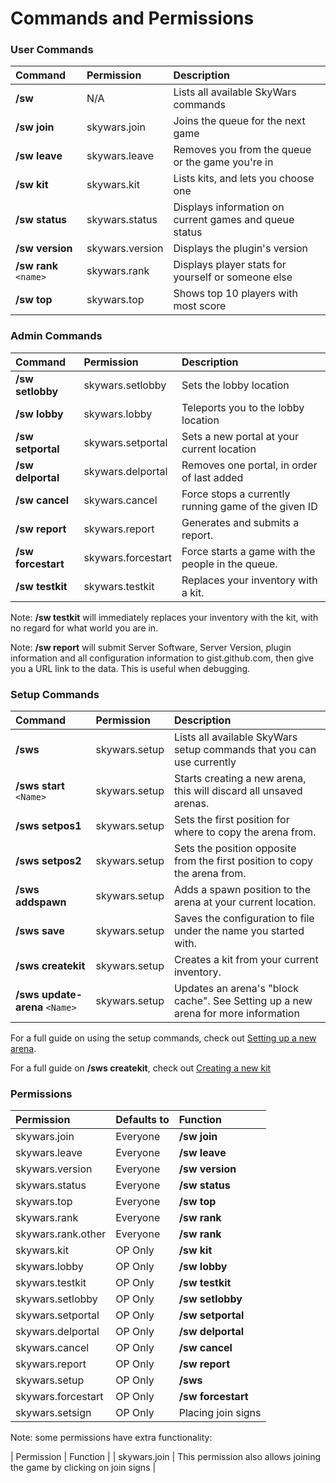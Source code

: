 Commands and Permissions
========================

### User Commands
| Command               | Permission         | Description         |
| :-------------------- | :----------------  | :------------------ |
| **/sw**               | N/A                | Lists all available SkyWars commands |
| **/sw** **join**      | skywars.join       | Joins the queue for the next game |
| **/sw** **leave**     | skywars.leave      | Removes you from the queue or the game you're in |
| **/sw** **kit**       | skywars.kit        | Lists kits, and lets you choose one |
| **/sw** **status**    | skywars.status     | Displays information on current games and queue status |
| **/sw** **version**   | skywars.version    | Displays the plugin's version |
| **/sw** **rank** `<name>` | skywars.rank   | Displays player stats for yourself or someone else |
| **/sw** **top**       | skywars.top        | Shows top 10 players with most score |

### Admin Commands

| Command               | Permission         | Description         |
| :-------------------- | :----------------  | :------------------ |
| **/sw** **setlobby**  | skywars.setlobby   | Sets the lobby location |
| **/sw** **lobby**     | skywars.lobby      | Teleports you to the lobby location |
| **/sw** **setportal** | skywars.setportal  | Sets a new portal at your current location |
| **/sw** **delportal** | skywars.delportal  | Removes one portal, in order of last added |
| **/sw** **cancel**    | skywars.cancel     | Force stops a currently running game of the given ID |
| **/sw** **report**    | skywars.report     | Generates and submits a report. |
| **/sw** **forcestart**| skywars.forcestart | Force starts a game with the people in the queue. |
| **/sw** **testkit**   | skywars.testkit    | Replaces your inventory with a kit. |

Note: **/sw testkit** will immediately replaces your inventory with the kit, with no regard for what world you are in.

Note: **/sw report** will submit Server Software, Server Version, plugin information and all configuration information to gist.github.com, then give you a URL link to the data. This is useful when debugging.

### Setup Commands
| Command               | Permission         | Description         |
| :-------------------- | :----------------  | :------------------ |
| **/sws**              | skywars.setup      | Lists all available SkyWars setup commands that you can use currently |
| **/sws** **start** `<Name>`   | skywars.setup      | Starts creating a new arena, this will discard all unsaved arenas. |
| **/sws** **setpos1**  | skywars.setup      | Sets the first position for where to copy the arena from. |
| **/sws** **setpos2**  | skywars.setup      | Sets the position opposite from the first position to copy the arena from. |
| **/sws** **addspawn** | skywars.setup      | Adds a spawn position to the arena at your current location. |
| **/sws** **save**     | skywars.setup      | Saves the configuration to file under the name you started with. |
| **/sws** **createkit**    | skywars.setup  | Creates a kit from your current inventory. |
| **/sws** **update-arena** `<Name>` | skywars.setup | Updates an arena's "block cache". See Setting up a new arena for more information |

For a full guide on using the setup commands, check out [Setting up a new arena](https://dabo.guru/projects/skywars/creating-an-arena).

For a full guide on **/sws createkit**, check out [Creating a new kit](https://dabo.guru/projects/skywars/creating-a-new-kit)


### Permissions
| Permission        | Defaults to       | Function              |
| :---------------- | :---------------- | :-------------------- |
| skywars.join      | Everyone          | **/sw join**          |
| skywars.leave     | Everyone          | **/sw leave**         |
| skywars.version   | Everyone          | **/sw version**       |
| skywars.status    | Everyone          | **/sw status**        |
| skywars.top       | Everyone          | **/sw top**           |
| skywars.rank      | Everyone          | **/sw rank**          |
| skywars.rank.other | Everyone         | **/sw rank <name>**   |
| skywars.kit       | OP Only           | **/sw kit**           |
| skywars.lobby     | OP Only           | **/sw lobby**         |
| skywars.testkit   | OP Only           | **/sw testkit**       |
| skywars.setlobby  | OP Only           | **/sw setlobby**      |
| skywars.setportal | OP Only           | **/sw setportal**     |
| skywars.delportal | OP Only           | **/sw delportal**     |
| skywars.cancel    | OP Only           | **/sw cancel**        |
| skywars.report    | OP Only           | **/sw report**        |
| skywars.setup     | OP Only           | **/sws**              |
| skywars.forcestart| OP Only           | **/sw forcestart**    |
| skywars.setsign   | OP Only           | Placing join signs    |

Note: some permissions have extra functionality:

| Permission | Function |
| skywars.join      | This permission also allows joining the game by clicking on join signs |
